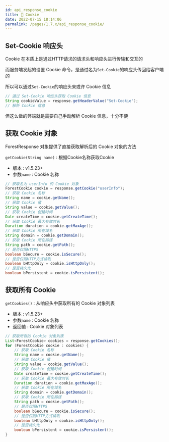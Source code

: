 ```yaml
---
id: api_response_cookie
title: 🥞 Cookie
date: 2022-07-15 18:14:06
permalink: /pages/1.7.x/api_response_cookie/
---
```


## Set-Cookie 响应头

Cookie 在本质上是通过HTTP请求的请求头和响应头进行传输和交互的

而服务端发起的设置 Cookie 命令，是通过名为`Set-Cookie`的响应头传回给客户端的

所以可以通过`Set-Cookie`的响应头来或许 Cookie 信息

```java
// 通过 Set-Cookie 响应头获取 Cookie 信息
String cookieValue = response.getHeaderValue("Set-Cookie");
// 解析 Cookie 信息
```

但这么做的弊端就是需要自己手动解析 Cookie 信息，十分不便

## 获取 Cookie 对象

ForestResponse 对象提供了直接获取解析后的 Cookie 对象的方法

`getCookie(String name)` : 根据Cookie名称获取Cookie
- 版本 : v1.5.23+
- 参数`name` : Cookie 名称

```java
// 获取名为 userInfo 的 Cookie 对象
ForestCookie cookie = response.getCookie("userInfo");
// 获取 Cookie 名称
String name = cookie.getName();
// 获取 Cookie 值
String value = cookie.getValue();
// 获取 Cookie 创建时间
Date createTime = cookie.getCreateTime();
// 获取 Cookie 最大有效时长
Duration duration = cookie.getMaxAge();
// 获取 Cookie 所在域名
String domain = cookie.getDomain();
// 获取 Cookie 所在路径
String path = cookie.getPath();
// 是否仅限HTTPS
boolean bSecure = cookie.isSecure();
// 是否仅限HTTP方式读取
boolean bHttpOnly = cookie.isHttpOnly();
// 是否持久化
boolean bPersistent = cookie.isPersistent(); 
```

## 获取所有 Cookie

`getCookies()` : 从响应头中获取所有的 Cookie 对象列表
- 版本 : v1.5.23+
- 参数`name` : Cookie 名称
- 返回值 : Cookie 对象列表

```java
// 获取所有的 Cookie 对象列表
List<ForestCookie> cookies = response.getCookies();
for (ForestCookie cookie : cookies) {
    // 获取 Cookie 名称
    String name = cookie.getName();
    // 获取 Cookie 值
    String value = cookie.getValue();
    // 获取 Cookie 创建时间
    Date createTime = cookie.getCreateTime();
    // 获取 Cookie 最大有效时长
    Duration duration = cookie.getMaxAge();
    // 获取 Cookie 所在域名
    String domain = cookie.getDomain();
    // 获取 Cookie 所在路径
    String path = cookie.getPath();
    // 是否仅限HTTPS
    boolean bSecure = cookie.isSecure();
    // 是否仅限HTTP方式读取
    boolean bHttpOnly = cookie.isHttpOnly();
    // 是否持久化
    boolean bPersistent = cookie.isPersistent();
}
```
